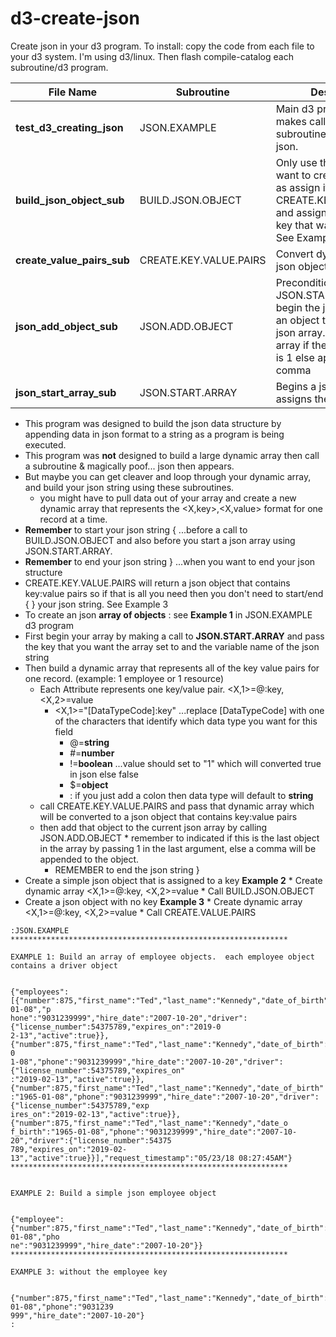 # d3-create-json
Create json in your d3 program. To install: copy the code from each file to your d3 system.  I'm using d3/linux.  Then flash compile-catalog each subroutine/d3 program.

| File Name                 | Subroutine      | Description |
| ------------------------- |-----------------| ------------|
| **test\_d3\_creating\_json** | JSON.EXAMPLE    | Main d3 program that makes calls to the subroutines to generate json.|
| **build\_json\_object\_sub** | BUILD.JSON.OBJECT | Only use this when you want to create an object as assign it to a key. calls CREATE.KEY.VALUE.PAIRS and assigns the object to a key that was passed to it. See Example 2|
| **create\_value\_pairs\_sub** | CREATE.KEY.VALUE.PAIRS | Convert dynamic array to json object.|
| **json\_add\_object\_sub** | JSON.ADD.OBJECT | Precondition: A call to JSON.START.ARRAY must begin the json array...Adds an object to the current json array...closes the array if the last argument is 1 else appends a comma |
| **json\_start\_array\_sub** | JSON.START.ARRAY | Begins a json object and assigns the array to a key|

* This program was designed to build the json data structure by appending data in json format to a string as a program is being executed.
* This program was **not** designed to build a large dynamic array then call a subroutine & magically poof... json then appears.
 * But maybe you can get cleaver and loop through your dynamic array, and build your json string using these subroutines.
      * you might have to pull data out of your array and create a new dynamic array that represents the \<X,key>,\<X,value> format for one record at a time.
* **Remember** to start your json string { ...before a call to BUILD.JSON.OBJECT and also before you start a json array using JSON.START.ARRAY.
* **Remember** to end your json string } ...when you want to end your json structure
* CREATE.KEY.VALUE.PAIRS will return a json object that contains key:value pairs so if that is all you need then you don't need to start/end { } your json string.  See Example 3
* To create an json **array of objects** : see **Example 1** in JSON.EXAMPLE d3 program
 * First begin your array by making a call to **JSON.START.ARRAY** and pass the key that you want the array set to and the variable name of the json string
 * Then build a dynamic array that represents all of the key value pairs for one record. (example: 1 employee or 1 resource)
     * Each Attribute represents one key/value pair. \<X,1>=@:key, \<X,2>=value
         * \<X,1>="[DataTypeCode]:key"  ...replace [DataTypeCode] with one of the characters that identify which data type you want for this field
            * @=**string**
            * \#=**number**
            * !=**boolean** ...value should set to "1" which will converted true in json else false
            * $=**object**
            * : if you just add a colon then data type will default to **string**
    * call CREATE.KEY.VALUE.PAIRS and pass that dynamic array which will be converted to a json object that contains key:value pairs
    * then add that object to the current json array by calling JSON.ADD.OBJECT
                * remember to indicated if this is the last object in the array by passing 1 in the last argument, else a comma will be appended to the object.
        * REMEMBER to end the json string }
* Create a simple json object that is assigned to a key  **Example 2**
        *  Create dynamic array \<X,1>=@:key, \<X,2>=value
        *  Call BUILD.JSON.OBJECT
* Create a json object with no key **Example 3**
        *  Create dynamic array \<X,1>=@:key, \<X,2>=value
        *  Call CREATE.VALUE.PAIRS

```
:JSON.EXAMPLE
**************************************************************

EXAMPLE 1: Build an array of employee objects.  each employee object contains a driver object


{"employees":[{"number":875,"first_name":"Ted","last_name":"Kennedy","date_of_birth":"1965-01-08","p
hone":"9031239999","hire_date":"2007-10-20","driver":{"license_number":54375789,"expires_on":"2019-0
2-13","active":true}},{"number":875,"first_name":"Ted","last_name":"Kennedy","date_of_birth":"1965-0
1-08","phone":"9031239999","hire_date":"2007-10-20","driver":{"license_number":54375789,"expires_on"
:"2019-02-13","active":true}},{"number":875,"first_name":"Ted","last_name":"Kennedy","date_of_birth"
:"1965-01-08","phone":"9031239999","hire_date":"2007-10-20","driver":{"license_number":54375789,"exp
ires_on":"2019-02-13","active":true}},{"number":875,"first_name":"Ted","last_name":"Kennedy","date_o
f_birth":"1965-01-08","phone":"9031239999","hire_date":"2007-10-20","driver":{"license_number":54375
789,"expires_on":"2019-02-13","active":true}}],"request_timestamp":"05/23/18 08:27:45AM"}
**************************************************************


EXAMPLE 2: Build a simple json employee object


{"employee":{"number":875,"first_name":"Ted","last_name":"Kennedy","date_of_birth":"1965-01-08","pho
ne":"9031239999","hire_date":"2007-10-20"}}
**************************************************************

EXAMPLE 3: without the employee key


{"number":875,"first_name":"Ted","last_name":"Kennedy","date_of_birth":"1965-01-08","phone":"9031239
999","hire_date":"2007-10-20"}
:
```
